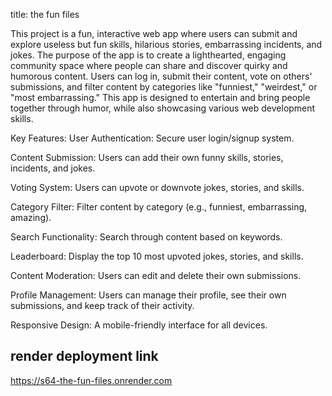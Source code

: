 title: the fun files

This project is a fun, interactive web app where users can submit and explore useless but fun skills, hilarious stories, embarrassing incidents, and jokes. The purpose of the app is to create a lighthearted, engaging community space where people can share and discover quirky and humorous content. Users can log in, submit their content, vote on others' submissions, and filter content by categories like "funniest," "weirdest," or "most embarrassing." This app is designed to entertain and bring people together through humor, while also showcasing various web development skills.

Key Features:
User Authentication: Secure user login/signup system.

Content Submission: Users can add their own funny skills, stories, incidents, and jokes.

Voting System: Users can upvote or downvote jokes, stories,   and skills.

Category Filter: Filter content by category (e.g., funniest, embarrassing, amazing).

Search Functionality: Search through content based on keywords.

Leaderboard: Display the top 10 most upvoted jokes, stories, and skills.

Content Moderation: Users can edit and delete their own submissions.

Profile Management: Users can manage their profile, see their own submissions, and keep track of their activity.

Responsive Design: A mobile-friendly interface for all devices.



## render deployment link
https://s64-the-fun-files.onrender.com
